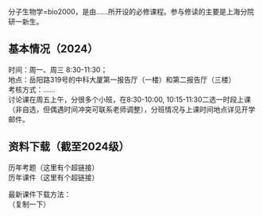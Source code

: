 分子生物学=bio2000，是由……所开设的必修课程。参与修读的主要是上海分院研一新生。  

## 基本情况（2024）
时间：周一、周三 8:30-11:30；  
地点：岳阳路319号的中科大厦第一报告厅（一楼）和第二报告厅（三楼）  
考核方式：……  
讨论课在周五上午，分很多个小班，在8:30-10:00, 10:15-11:30二选一时段上课（非自选，但偶遇时间冲突可联系老师调整），分班情况与上课时间地点详见开学邮件。

## 资料下载（截至2024级）
历年考题（这里有个超链接）  
历年课件（这里有个超链接）  
  
最新课件下载方法：  
（复制一下）

